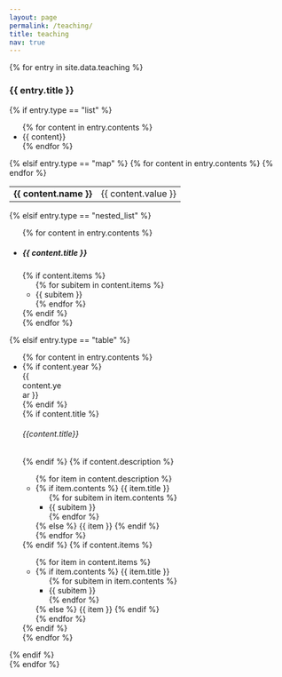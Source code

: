 ```yaml
---
layout: page
permalink: /teaching/
title: teaching
nav: true
---
```


<div class="teaching">
    {% for entry in site.data.teaching %}
        <div class="card mt-3 p-3">
            <h3 class="card-title">{{ entry.title }}</h3>
            <div>
            {% if entry.type == "list" %}
                <ul class="card-text font-weight-light list-group list-group-flush">
                {% for content in entry.contents %}
                    <li class="list-group-item">{{ content}}</li>
                {% endfor %}
                </ul>
            {% elsif entry.type == "map" %}
                <table class="table table-sm table-borderless">
                    {% for content in entry.contents %}
                        <tr>
                            <td class="p-0 pr-2 font-weight-bold text-right"><b>{{ content.name }}</b></td>
                            <td class="p-0 pl-2 font-weight-light text-left">{{ content.value }}</td>
                        </tr>
                    {% endfor %}
                </table>
            {% elsif entry.type == "nested_list" %}
                <ul class="card-text font-weight-light list-group list-group-flush">
                {% for content in entry.contents %}
                    <li class="list-group-item">
                    <h5 class="font-italic">{{ content.title }}</h5>
                    {% if content.items %}
                        <ul class="subitems">
                                {% for subitem in content.items %}
                                    <li><span class="subitem">{{ subitem }}</span></li>
                                {% endfor %}
                                </ul>
                            {% endif %}
                    </li>
                {% endfor %}
                </ul>
            {% elsif entry.type == "table" %}
                <ul class="card-text font-weight-light list-group list-group-flush">
                {% for content in entry.contents %}
                    <li class="list-group-item">
                        <div class="row">
                            {% if content.year %}
                                <div class="col-xs-2 cl-sm-2 col-md-auto text-left" style="width: 75px;">
                                    <span class="badge font-weight-bold danger-color-dark text-uppercase align-middle" style="width: 75px;">
                                        {{ content.year }}
                                    </span>
                                </div>
                            {% endif %}
                            <div class="col-xs-10 cl-sm-10 col-md mt-2 mt-md-0">
                                {% if content.title %}
                                <h6 class="title font-weight-bold ml-1 ml-md-4">{{content.title}}</h6>
                                {% endif %}
                                {% if content.description %}
                                    <ul class="items">
                                        {% for item in content.description %}
                                            <li>
                                                {% if item.contents %}
                                                    <span class="item-title">{{ item.title }}</span>
                                                    <ul class="subitems">
                                                    {% for subitem in item.contents %}
                                                        <li><span class="subitem">{{ subitem }}</span></li>
                                                    {% endfor %}
                                                    </ul>
                                                {% else %}
                                                    <span class="item">{{ item }}</span>
                                                {% endif %}
                                            </li>
                                        {% endfor %}
                                    </ul>
                                {% endif %}
                                {% if content.items %}
                                    <ul class="items">
                                        {% for item in content.items %}
                                            <li>
                                                {% if item.contents %}
                                                    <span class="item-title">{{ item.title }}</span>
                                                    <ul class="subitems">
                                                    {% for subitem in item.contents %}
                                                        <li><span class="subitem">{{ subitem }}</span></li>
                                                    {% endfor %}
                                                    </ul>
                                                {% else %}
                                                    <span class="item">{{ item }}</span>
                                                {% endif %}
                                            </li>
                                        {% endfor %}
                                    </ul>
                                {% endif %}
                            </div>
                        </div>
                    </li>
                {% endfor %}
                </ul>
            {% endif %}
            </div>
        </div>
    {% endfor %}
</div>
